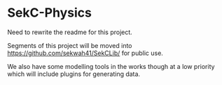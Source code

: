 # SekC-Physics
Need to rewrite the readme for this project.

Segments of this project will be moved into https://github.com/sekwah41/SekCLib/ for public use.

We also have some modelling tools in the works though at a low priority which will include plugins for generating data.
